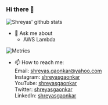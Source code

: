 ### Hi there 👋

![Shreyas' github stats](https://github-readme-stats.vercel.app/api?username=shreyasgaonkar&count_private=true&show_icons=true)


- 💬 Ask me about 
  - AWS Lambda

![Metrics](https://metrics.lecoq.io/shreyasgaonkar)


- 📫 How to reach me:  
Email: shreyas.gaonkar@yahoo.com  
Instagram: [shreyasgaonkar](https://www.instagram.com/shreyasgaonkar/)  
YouTube: [shreyasgaonkar](https://www.youtube.com/shreyasgaonkar)  
Twitter: [shreyasgaonkar](https://www.twitter.com/shreyasgaonkar)  
LinkedIn: [shreyasgaonkar](https://www.linkedin.com/in/shreyasgaonkar/)


<!--
**shreyasgaonkar/shreyasgaonkar** is a ✨ _special_ ✨ repository because its `README.md` (this file) appears on your GitHub profile.

Here are some ideas to get you started:

- 🔭 I’m currently working on ...
- 🌱 I’m currently learning ...
- 👯 I’m looking to collaborate on ...
- 🤔 I’m looking for help with ...
- 💬 Ask me about ...
- 📫 How to reach me: ...
- 😄 Pronouns: ...
- ⚡ Fun fact: ...
-->
